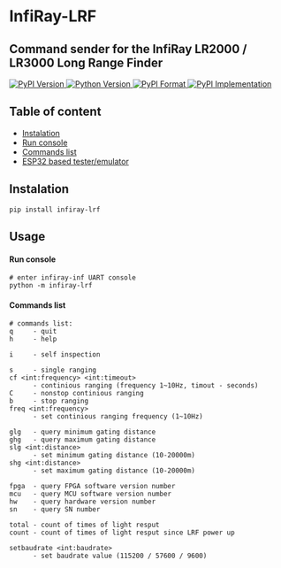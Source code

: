 # InfiRay-LRF
## Command sender for the InfiRay LR2000 / LR3000 Long Range Finder
[![PyPI Version](https://img.shields.io/pypi/v/infiray-lrf?label=PyPI&logo=pypi)
![Python Version](https://img.shields.io/pypi/pyversions/infiray-lrf?logo=python)
![PyPI Format](https://img.shields.io/pypi/wheel/infiray-lrf?label=wheel)
![PyPI Implementation](https://img.shields.io/pypi/implementation/infiray-lrf)](https://pypi.org/project/infiray-lrf/)

## Table of content
* [Instalation](#instalation)
* [Run console](#run-console)
* [Commands list](#commands-list)
* [ESP32 based tester/emulator](esp32/install.md)


## Instalation

```shell
pip install infiray-lrf
```

## Usage

#### Run console
```shell
# enter infiray-inf UART console
python -m infiray-lrf
```

#### Commands list
```shell
# commands list:
q     - quit
h     - help

i     - self inspection

s     - single ranging
cf <int:frequency> <int:timeout> 
      - continious ranging (frequency 1~10Hz, timout - seconds)
C     - nonstop continious ranging
b     - stop ranging
freq <int:frequency>
      - set continious ranging frequency (1~10Hz)
      
glg   - query minimum gating distance
ghg   - query maximum gating distance
slg <int:distance>
      - set minimum gating distance (10-20000m)
shg <int:distance>
      - set maximum gating distance (10-20000m)

fpga  - query FPGA software version number
mcu   - query MCU software version number
hw    - query hardware version number
sn    - query SN number

total - count of times of light resput
count - count of times of light resput since LRF power up

setbaudrate <int:baudrate>
      - set baudrate value (115200 / 57600 / 9600)
```
